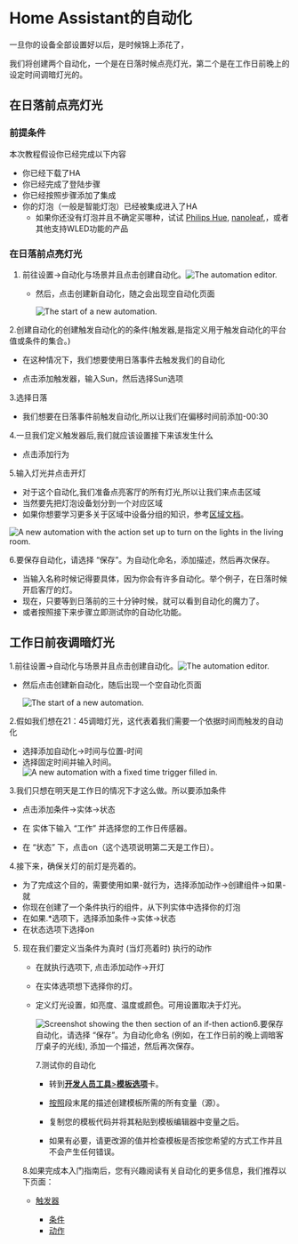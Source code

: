 # Home Assistant的自动化

一旦你的设备全部设置好以后，是时候锦上添花了，

我们将创建两个自动化，一个是在日落时候点亮灯光，第二个是在工作日前晚上的设定时间调暗灯光的。

## 在日落前点亮灯光

### 前提条件

本次教程假设你已经完成以下内容

- 你已经下载了HA
- 你已经完成了登陆步骤
- 你已经按照步骤添加了集成
- 你的灯泡（一般是智能灯泡）已经被集成进入了HA
  - 如果你还没有灯泡并且不确定买哪种，试试 [Philips Hue](https://www.home-assistant.io/integrations/hue/), [nanoleaf](https://www.home-assistant.io/integrations/nanoleaf/),，或者其他支持WLED功能的产品

 ### 在日落前点亮灯光

1. 前往设置->自动化与场景并且点击创建自动化。![The automation editor.](https://www.home-assistant.io/images/getting-started/automation-editor.png)

   - 然后，点击创建新自动化，随之会出现空自动化页面

     ![The start of a new automation.](https://www.home-assistant.io/images/getting-started/new-automation.png)

2.创建自动化的创建触发自动化的的条件(触发器,是指定义用于触发自动化的平台值或条件的集合。)

- 在这种情况下，我们想要使用日落事件去触发我们的自动化

- 点击添加触发器，输入Sun，然后选择Sun选项

  

3.选择日落 

- 我们想要在日落事件前触发自动化,所以让我们在偏移时间前添加-00:30

4.一旦我们定义触发器后,我们就应该设置接下来该发生什么

- 点击添加行为

5.输入灯光并点击开灯

- 对于这个自动化,我们准备点亮客厅的所有灯光,所以让我们来点击区域
- 当然要先把灯泡设备划分到一个对应区域
- 如果你想要学习更多关于区域中设备分组的知识，参考[区域文档](https://www.home-assistant.io/docs/organizing/areas/)。

![A new automation with the action set up to turn on the lights in the living room.](https://www.home-assistant.io/images/getting-started/action.png)

6.要保存自动化，请选择 “保存”。为自动化命名，添加描述，然后再次保存。

- 当输入名称时候记得要具体，因为你会有许多自动化。举个例子，在日落时候开启客厅的灯。
- 现在，只要等到日落前的三十分钟时候，就可以看到自动化的魔力了。
- 或者按照接下来步骤立即测试你的自动化功能。

## 工作日前夜调暗灯光

1.前往设置->自动化与场景并且点击创建自动化。![The automation editor.](https://www.home-assistant.io/images/getting-started/automation-editor.png)

- 然后点击创建新自动化，随后出现一个空自动化页面

  ![The start of a new automation.](https://www.home-assistant.io/images/getting-started/new-automation.png)
  

2.假如我们想在21：45调暗灯光，这代表着我们需要一个依据时间而触发的自动化

  - 选择添加自动化->时间与位置-时间
  - 选择固定时间并输入时间。![A new automation with a fixed time trigger filled in.](https://www.home-assistant.io/images/getting-started/automation_trigger_fixed_time.png)

3.我们只想在明天是工作日的情况下才这么做。所以要添加条件

- 点击添加条件->实体->状态

- 在 实体下输入 “工作” 并选择您的工作日传感器。

- 在 “状态” 下，点击on（这个选项说明第二天是工作日）。

4.接下来，确保关灯的前灯是亮着的。

-  为了完成这个目的，需要使用如果-就行为，选择添加动作->创建组件->如果-就
-  你现在创建了一个条件执行的组件，从下列实体中选择你的灯泡
-  在如果.*选项下，选择添加条件->实体->状态
-  在状态选项下选择on




5. 现在我们要定义当条件为真时 (当灯亮着时) 执行的动作

   - 在就执行选项下, 点击添加动作->开灯

   - 在实体选项想下选择你的灯。

   - 定义灯光设置，如亮度、温度或颜色。可用设置取决于灯光。

     ![Screenshot showing the then section of an if-then action](https://www.home-assistant.io/images/getting-started/automation_if-then-action_then.png)6.要保存自动化，请选择 “保存”。为自动化命名 (例如，在工作日前的晚上调暗客厅桌子的光线), 添加一个描述，然后再次保存。

     7.测试你的自动化

     - 转到[**开发人员工具**>**模板选项**](https://my.home-assistant.io/redirect/developer_template)卡。

     - [按照](https://www.home-assistant.io/docs/configuration/templating/#processing-incoming-data)段末尾的描述创建模板所需的所有变量（源）。

     - 复制您的模板代码并将其粘贴到模板编辑器中变量之后。

     - 如果有必要，请更改源的值并检查模板是否按您希望的方式工作并且不会产生任何错误。

       

   ​       8.如果完成本入门指南后，您有兴趣阅读有关自动化的更多信息，我们推荐以下页面：

   
   
   - [触发器](https://www.home-assistant.io/docs/automation/trigger/)
   
     - [条件](https://www.home-assistant.io/docs/automation/condition/)
     - [动作](https://www.home-assistant.io/docs/automation/action/)